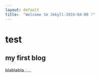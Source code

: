 ```yaml
---
layout: default
title:  "Welcome to Jekyll-2015-04-08 !"
---
```

# test 
## my first blog

blablabla......
